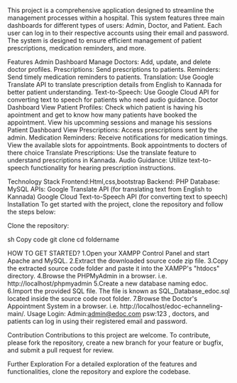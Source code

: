 This project is a comprehensive application designed to streamline the management processes within a hospital. This system features three main dashboards for different types of users: Admin, Doctor, and Patient. Each user can log in to their respective accounts using their email and password. The system is designed to ensure efficient management of patient prescriptions, medication reminders, and more.

Features Admin Dashboard Manage Doctors: Add, update, and delete doctor profiles. Prescriptions: Send prescriptions to patients. Reminders: Send timely medication reminders to patients. Translation: Use Google Translate API to translate prescription details from English to Kannada for better patient understanding. Text-to-Speech: Use Google Cloud API for converting text to speech for patients who need audio guidance. Doctor Dashboard View Patient Profiles: Check which patient is having his apointment and get to know how many patients have booked the appointment. View his upcomming sessions and manage his sessions Patient Dashboard View Prescriptions: Access prescriptions sent by the admin. Medication Reminders: Receive notifications for medication timings. View the available slots for appointments. Book appointments to docters of there choice Translate Prescriptions: Use the translate feature to understand prescriptions in Kannada. Audio Guidance: Utilize text-to-speech functionality for hearing prescription instructions.

Technology Stack Frontend:Html,css,bootstrap Backend: PHP Database: MySQL APIs: Google Translate API (for translating text from English to Kannada) Google Cloud Text-to-Speech API (for converting text to speech) Installation To get started with the project, clone the repository and follow the steps below:

Clone the repository:

sh Copy code git clone <repository-url> cd foldername

HOW TO GET STARTED? 1.Open your XAMPP Control Panel and start Apache and MySQL. 2.Extract the downloaded source code zip file. 3.Copy the extracted source code folder and paste it into the XAMPP's "htdocs" directory. 4.Browse the PHPMyAdmin in a browser. i.e. http://localhost/phpmyadmin 5.Create a new database naming edoc. 6.Import the provided SQL file. The file is known as SQL_Database_edoc.sql located inside the source code root folder. 7.Browse the Doctor's Appointment System in a browser. i.e. http://localhost/edoc-echanneling-main/. Usage Login: Admin:admin@edoc.com psw:123 , doctors, and patients can log in using their registered email and password.

Contribution Contributions to this project are welcome. To contribute, please fork the repository, create a new branch for your feature or bugfix, and submit a pull request for review.

Further Exploration For a detailed exploration of the features and functionalities, clone the repository and explore the codebase.
